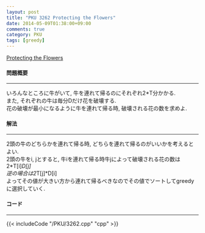 ```yaml
---
layout: post
title: "PKU 3262 Protecting the Flowers"
date: 2014-05-09T01:38:00+09:00
comments: true
category: PKU
tags: [greedy]
---
```


[Protecting the Flowers](http://poj.org/problem?id=3262)

#### 問題概要

****

いろんなところに牛がいて, 牛を連れて帰るのにそれぞれ2*T分かかる.<br>
また, それぞれの牛は毎分Dだけ花を破壊する.<br>
花の破壊が最小になるように牛を連れて帰る時, 破壊される花の数を求めよ.<br>

#### 解法

****

2頭の牛のどちらかを連れて帰る時, どちらを連れて帰るのがいいかを考えるとよい.<br>
2頭の牛をi, jとすると, 牛iを連れて帰る時牛jによって破壊される花の数は2*T[i]*D[j]<br>
逆の場合は2*T[j]*D[i]<br>
よってその値が大きい方から連れて帰るべきなのでその値でソートしてgreedyに選択していく.


#### コード

****

{{< includeCode "/PKU/3262.cpp" "cpp" >}}

